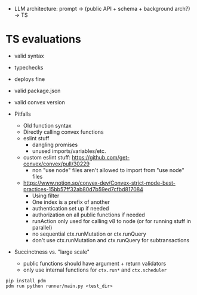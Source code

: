 - LLM architecture: prompt -> (public API + schema + background arch?) -> TS

# TS evaluations

- valid syntax
- typechecks
- deploys fine


- valid package.json
- valid convex version


- Pitfalls
  - Old function syntax
  - Directly calling convex functions    
  - eslint stuff
    - dangling promises
    - unused imports/variables/etc.
  - custom eslint stuff: https://github.com/get-convex/convex/pull/30229
    - non "use node" files aren't allowed to import from "use node" files
  - https://www.notion.so/convex-dev/Convex-strict-mode-best-practices-15bb57ff32ab80d7b59ed7cfbd817084
    - Using filter
    - One index is a prefix of another
    - authentication set up if needed
    - authorization on all public functions if needed  
    - runAction only used for calling v8 to node (or for running stuff in parallel)
    - no sequential ctx.runMutation or ctx.runQuery
    - don't use ctx.runMutation and ctx.runQuery for subtransactions


- Succinctness vs. "large scale"    
  - public functions should have argument + return validators
  - only use internal functions for `ctx.run*` and `ctx.scheduler`  

```
pip install pdm
pdm run python runner/main.py <test_dir>


